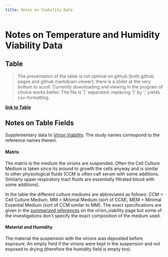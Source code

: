 ```yaml
---
title: Notes on Viability Data
---
```


# Notes on Temperature and Humidity Viability Data

## Table
> The presentation of the table is not optimal on github (both github pages and github markdown viewer): there is a slider at the very bottom to scroll. Currently downloading and viewing in the program of choice works better. The file is '|' separated: replacing '|' by ',' yields csv-formatting.

[**link to Table**](./viability_data.md)

## Notes on Table Fields
Supplementary data to [Virion Viability](../virion_viability.md). The study names correspond to the reference names therein.

#### Matrix
The matrix is the medium the virions are suspended. Often the Cell Culture Medium is taken since its around to growth the cells anyway and is similar to other physiological fluids (CCM is often calf serum with some additions. Similarly upper respiratory tract fluids are essentially filtrated blood with some additions). 

In the table the different culture mediums are abbreviated as follows: CCM = Cell Culture Medium, MM = Minimal Medium (sort of CCM), MEM = Minimal Essential Medium (sort of CCM similar to MM).
The exact specifications are given in the [summarized references](../virion_viability.md#references)  on the virion_viability page but some of the investigations don't specify the exact composition of the medium used.

#### Material and Humidity
The material the suspension with the virions was deposited before exposure. An empty field if the virions were kept in the suspension and not exposed to drying (therefore the humidity field is empty too).



